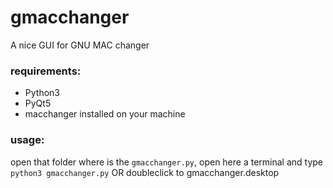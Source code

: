 # gmacchanger
A nice GUI for GNU MAC changer

### requirements:
- Python3
- PyQt5
- macchanger installed on your machine

### usage:
open that folder where is the `gmacchanger.py`, open here a terminal and type `python3 gmacchanger.py`
OR
doubleclick to gmacchanger.desktop
